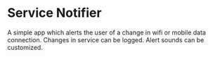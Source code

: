 # Service Notifier
A simple app which alerts the user of a change in wifi or mobile data connection. Changes in service can be logged. Alert sounds can be customized. 
